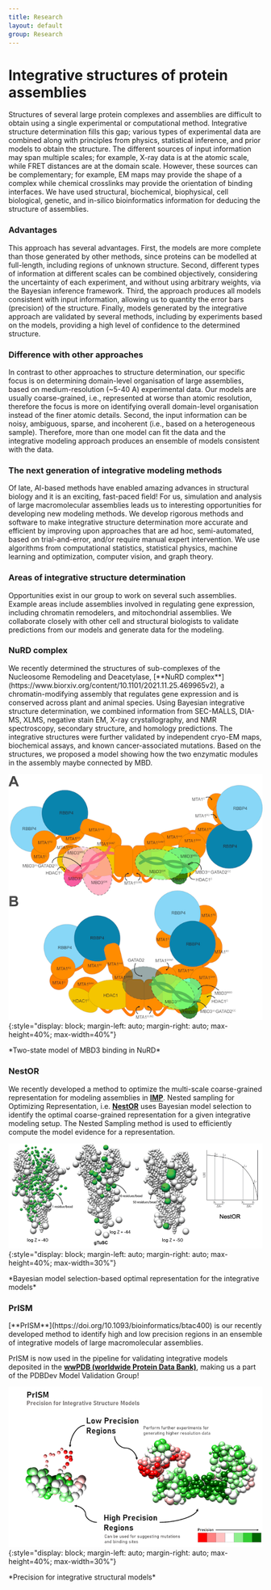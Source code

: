 ```yaml
---
title: Research  
layout: default
group: Research
---
```


# Integrative structures of protein assemblies

<p class="text-justify">
Structures of several large protein complexes and assemblies are difficult to obtain using a single experimental or computational method. Integrative structure determination fills this gap; various types of experimental data are combined along with principles from physics, statistical inference, and prior models to obtain the structure. The different sources of input information may span multiple scales; for example, X-ray data is at the atomic scale, while FRET distances are at the domain scale. However, these sources can be complementary; for example, EM maps may provide the shape of a complex while chemical crosslinks may provide the orientation of binding interfaces. We have used structural, biochemical, biophysical, cell biological, genetic, and in-silico bioinformatics information for deducing the structure of assemblies.
</p>

### Advantages <br>
<p class="text-justify">
This approach has several advantages. First, the models are more complete than those generated by other methods, since proteins can be modelled at full-length, including regions of unknown structure. Second, different types of information at different scales can be combined objectively, considering the uncertainty of each experiment, and without using arbitrary weights, via the Bayesian inference framework. Third, the approach produces all models consistent with input information, allowing us to quantity the error bars (precision) of the structure. Finally, models generated by the integrative approach are validated by several methods, including by experiments based on the models, providing a high level of confidence to the determined structure.
</p>

### Difference with other approaches <br>
<p class="text-justify">
In contrast to other approaches to structure determination, our specific focus is on determining domain-level organisation of large assemblies, based on medium-resolution (~5-40 A) experimental data. Our models are usually coarse-grained, i.e., represented at worse than atomic resolution, therefore the focus is more on identifying overall domain-level organisation instead of the finer atomic details. Second, the input information can be noisy, ambiguous, sparse, and incoherent (i.e., based on a heterogeneous sample). Therefore, more than one model can fit the data and the integrative modeling approach produces an ensemble of models consistent with the data.  
</p>

###  The next generation of integrative modeling methods

<p class="text-justify">
Of late, AI-based methods have enabled amazing advances in structural biology and it is an exciting, fast-paced field! For us, simulation and analysis of large macromolecular assemblies leads us to interesting opportunities for developing new modeling methods. We develop rigorous methods and software to make integrative structure determination more accurate and efficient by improving upon approaches that are ad hoc, semi-automated, based on trial-and-error, and/or require manual expert intervention. We use algorithms from computational statistics, statistical physics, machine learning and optimization, computer vision, and graph theory.  
</p>

### Areas of integrative structure determination <br>

<p class="text-justify">
Opportunities exist in our group to work on several such assemblies. Example areas include assemblies involved in regulating gene expression, including chromatin remodelers, and mitochondrial assemblies. We collaborate closely with other cell and structural biologists to validate predictions from our models and generate data for the modeling.

</p>

### NuRD complex
<p class="text-justify">
We recently determined the structures of sub-complexes of the Nucleosome Remodeling and Deacetylase, [**NuRD complex**](https://www.biorxiv.org/content/10.1101/2021.11.25.469965v2), a chromatin-modifying assembly that regulates gene expression and is conserved across plant and animal species. Using Bayesian integrative structure determination, we combined information from SEC-MALLS, DIA-MS, XLMS, negative stain EM, X-ray crystallography, and NMR spectroscopy, secondary structure, and homology predictions. The integrative structures were further validated by independent cryo-EM maps, biochemical assays, and known cancer-associated mutations. Based on the structures, we proposed a model showing how the two enzymatic modules in the assembly maybe connected by MBD.  
</p>

![NuRD two-states](/static/img/researchpics/two_states_nurd.png){:style="display: block; margin-left: auto; margin-right: auto; max-height=40%; max-width=40%"}
<p class="text-center">*Two-state model of MBD3 binding in NuRD*</p>

### NestOR

<p class="text-justify">

We recently developed a method to optimize the multi-scale coarse-grained representation for modeling assemblies in [**IMP**](https://integrativemodeling.org). Nested sampling for Optimizing Representation, i.e. [**NestOR**](https://academic.oup.com/bioinformatics/article-abstract/doi/10.1093/bioinformatics/btae106/7613065?utm_source=etoc&utm_campaign=bioinformatics&utm_medium=email) uses Bayesian model selection to identify the optimal coarse-grained representation for a given integrative modeling setup. The Nested Sampling method is used to efficiently compute the model evidence for a representation.

</p>

![NestOR](/static/img/researchpics/nestor.png){:style="display: block; margin-left: auto; margin-right: auto; max-height=40%; max-width=30%"}

<p class="text-center">*Bayesian model selection-based optimal representation for the integrative models*</p>

### PrISM

<p class="text-justify">
[**PrISM**](https://doi.org/10.1093/bioinformatics/btac400) is our recently developed method to identify high and low precision regions in an ensemble of integrative models of large macromolecular assemblies.

PrISM is now used in the pipeline for validating integrative models deposited in the [**wwPDB (worldwide Protein Data Bank)**](https://www.wwpdb.org/), making us a part of the PDBDev Model Validation Group!
</p>

![PrISM](/static/img/researchpics/prism.png){:style="display: block; margin-left: auto; margin-right: auto; max-height=40%; max-width=30%"}
<p class="text-center">*Precision for integrative structural models*</p>
